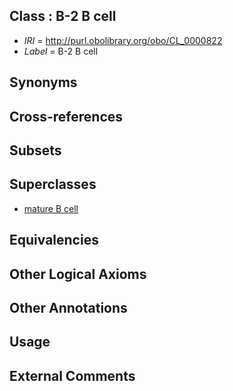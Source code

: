 
## Class : B-2 B cell

 * *IRI* = http://purl.obolibrary.org/obo/CL_0000822
 * *Label* = B-2 B cell

## Synonyms


## Cross-references


## Subsets


## Superclasses

 * [mature B cell](../../CL/85/CL_0000785.md)

## Equivalencies


## Other Logical Axioms


## Other Annotations


## Usage


## External Comments

